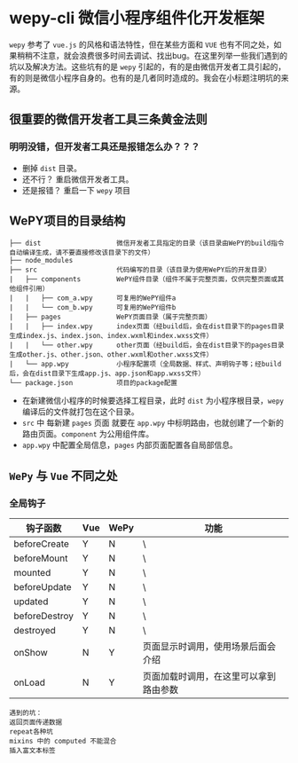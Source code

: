# wepy-cli 微信小程序组件化开发框架    
`wepy` 参考了 `vue.js` 的风格和语法特性，但在某些方面和 `VUE` 也有不同之处，如果稍稍不注意，就会浪费很多时间去调试、找出bug。在这里列举一些我们遇到的坑以及解决方法。这些坑有的是 `wepy` 引起的，有的是由微信开发者工具引起的，有的则是微信小程序自身的。也有的是几者同时造成的。我会在小标题注明坑的来源。  

## 很重要的微信开发者工具三条黄金法则  
### 明明没错，但开发者工具还是报错怎么办？？？
- 删掉 `dist` 目录。 
- 还不行？ 重启微信开发者工具。
- 还是报错？ 重启一下 `wepy` 项目
## WePY项目的目录结构

```
├── dist                   微信开发者工具指定的目录（该目录由WePY的build指令自动编译生成，请不要直接修改该目录下的文件）
├── node_modules           
├── src                    代码编写的目录（该目录为使用WePY后的开发目录）
|   ├── components         WePY组件目录（组件不属于完整页面，仅供完整页面或其他组件引用）
|   |   ├── com_a.wpy      可复用的WePY组件a
|   |   └── com_b.wpy      可复用的WePY组件b
|   ├── pages              WePY页面目录（属于完整页面）
|   |   ├── index.wpy      index页面（经build后，会在dist目录下的pages目录生成index.js、index.json、index.wxml和index.wxss文件）
|   |   └── other.wpy      other页面（经build后，会在dist目录下的pages目录生成other.js、other.json、other.wxml和other.wxss文件）
|   └── app.wpy            小程序配置项（全局数据、样式、声明钩子等；经build后，会在dist目录下生成app.js、app.json和app.wxss文件）
└── package.json           项目的package配置
```
- 在新建微信小程序的时候要选择工程目录，此时 `dist` 为小程序根目录，`wepy` 编译后的文件就打包在这个目录。
- `src` 中 每新建 `pages` 页面 就要在 `app.wpy` 中标明路由，也就创建了一个新的路由页面。`component` 为公用组件库。
- `app.wpy` 中配置全局信息，`pages` 内部页面配置各自局部信息。

## `WePy` 与 `Vue` 不同之处  
### 全局钩子

钩子函数 | Vue | WePy| 功能
---|---|---|---|
beforeCreate| Y|N | \
beforeMount | Y|N|\
mounted     | Y|N|\
beforeUpdate| Y|N|\
updated     | Y|N|\
beforeDestroy| Y|N|\
destroyed |Y|N|\
onShow | N | Y | 页面显示时调用，使用场景后面会介绍
onLoad | N | Y | 页面加载时调用，在这里可以拿到路由参数


















```
遇到的坑：  
返回页面传递数据  
repeat各种坑  
mixins 中的 computed 不能混合  
插入富文本标签
```